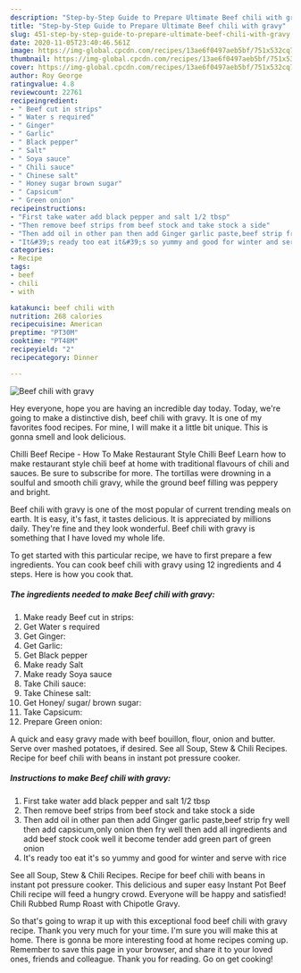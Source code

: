 ```yaml
---
description: "Step-by-Step Guide to Prepare Ultimate Beef chili with gravy"
title: "Step-by-Step Guide to Prepare Ultimate Beef chili with gravy"
slug: 451-step-by-step-guide-to-prepare-ultimate-beef-chili-with-gravy
date: 2020-11-05T23:40:46.561Z
image: https://img-global.cpcdn.com/recipes/13ae6f0497aeb5bf/751x532cq70/beef-chili-with-gravy-recipe-main-photo.jpg
thumbnail: https://img-global.cpcdn.com/recipes/13ae6f0497aeb5bf/751x532cq70/beef-chili-with-gravy-recipe-main-photo.jpg
cover: https://img-global.cpcdn.com/recipes/13ae6f0497aeb5bf/751x532cq70/beef-chili-with-gravy-recipe-main-photo.jpg
author: Roy George
ratingvalue: 4.8
reviewcount: 22761
recipeingredient:
- " Beef cut in strips"
- " Water s required"
- " Ginger"
- " Garlic"
- " Black pepper"
- " Salt"
- " Soya sauce"
- " Chili sauce"
- " Chinese salt"
- " Honey sugar brown sugar"
- " Capsicum"
- " Green onion"
recipeinstructions:
- "First take water add black pepper and salt 1/2 tbsp"
- "Then remove beef strips from beef stock and take stock a side"
- "Then add oil in other pan then add Ginger garlic paste,beef strip fry well then add capsicum,only onion then fry well then add all ingredients and add beef stock cook well it become tender add green part of green onion"
- "It&#39;s ready too eat it&#39;s so yummy and good for winter and serve with rice"
categories:
- Recipe
tags:
- beef
- chili
- with

katakunci: beef chili with 
nutrition: 268 calories
recipecuisine: American
preptime: "PT30M"
cooktime: "PT48M"
recipeyield: "2"
recipecategory: Dinner

---
```



![Beef chili with gravy](https://img-global.cpcdn.com/recipes/13ae6f0497aeb5bf/751x532cq70/beef-chili-with-gravy-recipe-main-photo.jpg)

Hey everyone, hope you are having an incredible day today. Today, we're going to make a distinctive dish, beef chili with gravy. It is one of my favorites food recipes. For mine, I will make it a little bit unique. This is gonna smell and look delicious.

Chilli Beef Recipe - How To Make Restaurant Style Chilli Beef Learn how to make restaurant style chili beef at home with traditional flavours of chili and sauces. Be sure to subscribe for more. The tortillas were drowning in a soulful and smooth chili gravy, while the ground beef filling was peppery and bright.

Beef chili with gravy is one of the most popular of current trending meals on earth. It is easy, it's fast, it tastes delicious. It is appreciated by millions daily. They're fine and they look wonderful. Beef chili with gravy is something that I have loved my whole life.


To get started with this particular recipe, we have to first prepare a few ingredients. You can cook beef chili with gravy using 12 ingredients and 4 steps. Here is how you cook that.

<!--inarticleads1-->

##### The ingredients needed to make Beef chili with gravy:

1. Make ready  Beef cut in strips:
1. Get  Water s required
1. Get  Ginger:
1. Get  Garlic:
1. Get  Black pepper
1. Make ready  Salt
1. Make ready  Soya sauce
1. Take  Chili sauce:
1. Take  Chinese salt:
1. Get  Honey/ sugar/ brown sugar:
1. Take  Capsicum:
1. Prepare  Green onion:


A quick and easy gravy made with beef bouillon, flour, onion and butter. Serve over mashed potatoes, if desired. See all Soup, Stew &amp; Chili Recipes. Recipe for beef chili with beans in instant pot pressure cooker. 

<!--inarticleads2-->

##### Instructions to make Beef chili with gravy:

1. First take water add black pepper and salt 1/2 tbsp
1. Then remove beef strips from beef stock and take stock a side
1. Then add oil in other pan then add Ginger garlic paste,beef strip fry well then add capsicum,only onion then fry well then add all ingredients and add beef stock cook well it become tender add green part of green onion
1. It&#39;s ready too eat it&#39;s so yummy and good for winter and serve with rice


See all Soup, Stew &amp; Chili Recipes. Recipe for beef chili with beans in instant pot pressure cooker. This delicious and super easy Instant Pot Beef Chili recipe will feed a hungry crowd. Everyone will be happy and satisfied! Chili Rubbed Rump Roast with Chipotle Gravy. 

So that's going to wrap it up with this exceptional food beef chili with gravy recipe. Thank you very much for your time. I'm sure you will make this at home. There is gonna be more interesting food at home recipes coming up. Remember to save this page in your browser, and share it to your loved ones, friends and colleague. Thank you for reading. Go on get cooking!
